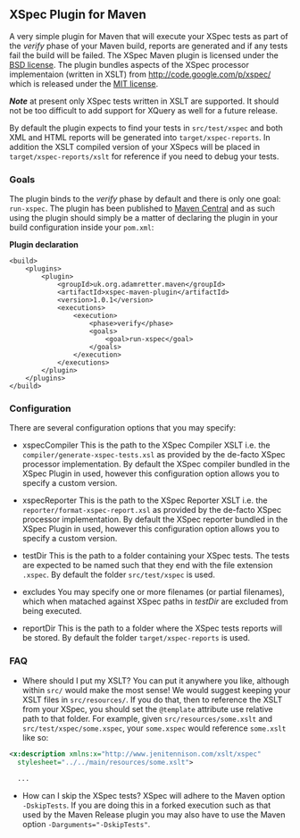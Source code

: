 ## XSpec Plugin for Maven

A very simple plugin for Maven that will execute your XSpec tests as part of the *verify* phase of your Maven build, reports are generated and if any tests fail the build will be failed.
The XSpec Maven plugin is licensed under the [BSD license](http://opensource.org/licenses/BSD-3-Clause). The plugin bundles aspects of the XSpec processor implementaion (written in XSLT) from http://code.google.com/p/xspec/ which is released under the [MIT license](http://opensource.org/licenses/MIT). 

***Note*** at present only XSpec tests written in XSLT are supported. It should not be too difficult to add support for XQuery as well for a future release.

By default the plugin expects to find your tests in `src/test/xspec` and both XML and HTML reports will be generated into `target/xspec-reports`. In addition the XSLT compiled version of your XSpecs will be placed in `target/xspec-reports/xslt` for reference if you need to debug your tests.


### Goals

The plugin binds to the *verify* phase by default and there is only one goal: `run-xspec`.
The plugin has been published to [Maven Central](http://search.maven.org/#search%7Cgav%7C1%7Cg%3A%22uk.org.adamretter.maven%22%20AND%20a%3A%22xspec-maven-plugin%22) and as such using the plugin should simply be a matter of declaring the plugin in your build configuration inside your `pom.xml`:

__Plugin declaration__

	<build>
		<plugins>
			<plugin>
				<groupId>uk.org.adamretter.maven</groupId>
				<artifactId>xspec-maven-plugin</artifactId>
				<version>1.0.1</version>
				<executions>
					<execution>
						<phase>verify</phase>
						<goals>
							<goal>run-xspec</goal>
						</goals>
					</execution>
				</executions>
			</plugin>
		</plugins>
	</build>


### Configuration

There are several configuration options that you may specify:

* xspecCompiler
This is the path to the XSpec Compiler XSLT i.e. the `compiler/generate-xspec-tests.xsl` as provided by the de-facto XSpec processor implementation.
By default the XSpec compiler bundled in the XSpec Plugin in used, however this configuration option allows you to specify a custom version.

* xspecReporter
This is the path to the XSpec Reporter XSLT i.e. the `reporter/format-xspec-report.xsl` as provided by the de-facto XSpec processor implementation.
By default the XSpec reporter bundled in the XSpec Plugin in used, however this configuration option allows you to specify a custom version.

* testDir
This is the path to a folder containing your XSpec tests. The tests are expected to be named such that they end with the file extension `.xspec`.
By default the folder `src/test/xspec` is used.

* excludes
You may specify one or more filenames (or partial filenames), which when matached against XSpec paths in *testDir* are excluded from being executed.

* reportDir
This is the path to a folder where the XSpec tests reports will be stored.
By default the folder `target/xspec-reports` is used.


### FAQ
* Where should I put my XSLT?
You can put it anywhere you like, although within `src/` would make the most sense! We would suggest keeping your XSLT files in `src/resources/`. If you do that, then to reference the XSLT from your XSpec, you should set the `@template` attribute use relative path to that folder. For example, given `src/resources/some.xslt` and `src/test/xspec/some.xspec`, your `some.xspec` would reference `some.xslt` like so:

```xml
<x:description xmlns:x="http://www.jenitennison.com/xslt/xspec"
  stylesheet="../../main/resources/some.xslt">
  
  ...
```

* How can I skip the XSpec tests?
XSpec will adhere to the Maven option `-DskipTests`.
If you are doing this in a forked execution such as that used by the Maven Release plugin you may also have to use the Maven option `-Darguments="-DskipTests"`.
